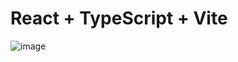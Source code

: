 # React + TypeScript + Vite

![image](https://github.com/RaghavGohil/react-todo/assets/71706645/1c166029-9546-41c7-9e74-12011e4c2cfc)
